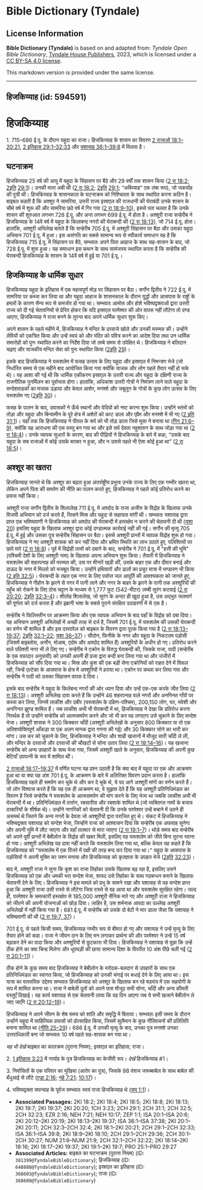 # Bible Dictionary (Tyndale)

## License Information

**Bible Dictionary (Tyndale)** is based on and adapted from: _Tyndale Open Bible Dictionary_, [Tyndale House Publishers](https://tyndaleopenresources.com/), 2023, which is licensed under a [CC BY-SA 4.0 license](https://creativecommons.org/licenses/by-sa/4.0/legalcode.en).

This markdown version is provided under the same license.



--------------------------------

## हिजकिय्याह (id: 594591)

हिजकिय्याह
==========

1\. 715–686 ई.पू. के दौरान यहूदा का राजा। हिजकिय्याह के शासन का विवरण [2 राजाओं 18:1–20:21](https://ref.ly/2Kgs18:1-2Kgs20:21), [2 इतिहास 29:1–32:33](https://ref.ly/2Chr29:1-2Chr32:33) और [यशायाह 36:1–39:8](https://ref.ly/Isa36:1-Isa39:8) में मिलता है।

घटनाक्रम
--------

हिजकिय्याह 25 वर्ष की आयु में यहूदा के सिंहासन पर बैठे और 29 वर्षों तक शासन किया ([2 रा 18:2](https://ref.ly/2Kgs18:2); [2](https://ref.ly/2Chr29:1)[इति](https://ref.ly/2Chr29:1-2Chr32:33) [29:1](https://ref.ly/2Chr29:1))। उनकी माता अबी थी ([2 रा 18:2](https://ref.ly/2Kgs18:2); [2](https://ref.ly/2Chr29:1)[इति](https://ref.ly/2Chr29:1-2Chr32:33) [29:1](https://ref.ly/2Chr29:1); “अबिय्याह” एक लंबा रूप), जो जकर्याह की पुत्री थी। हिजकिय्याह के शासनकाल के घटनाक्रम को निश्चितता के साथ स्थापित करना कठिन है। बाइबल कहती है कि अश्शूर ने सामरिया, उत्तरी राज्य इस्राएल की राजधानी की घेराबंदी उनके शासन के चौथे वर्ष में शुरू की और सामरिया छठे वर्ष में गिर गया ([2 रा 18:9–10](https://ref.ly/2Kgs18:9-2Kgs18:10)), इससे पता चलता है कि उनके शासन की शुरुआत लगभग 728 ई.पू. और अन्त लगभग 699 ई.पू. में होता है। अश्शूरी राजा सन्हेरीब ने हिजकिय्याह के 14वें वर्ष में यहूदा के किलाबन्द नगरों की घेराबन्दी की ([2 रा 18:13](https://ref.ly/2Kgs18:13)), जो 714 ई.पू. होता। हालांकि, अश्शूरी अभिलेख बताते हैं कि सन्हेरीब 705 ई.पू. में अश्शूरी सिंहासन पर बैठा और उसका यहूदा अभियान 701 ई.पू. में हुआ। इस असंगति का सबसे सामान्य रूप से स्वीकार्य समाधान यह है कि हिजकिय्याह 715 ई.पू. में सिंहासन पर बैठे, सम्भवतः अपने पिता आहाज के साथ सह\-शासन के बाद, जो 728 ई.पू. में शुरू हुआ। यह समाधान इस कथन के साथ सामंजस्य स्थापित करता है कि सन्हेरीब की घेराबन्दी हिजकिय्याह के शासन के 14वें वर्ष में हुई या 701 ई.पू.।

हिजकिय्याह के धार्मिक सुधार
---------------------------

हिजकिय्याह यहूदा के इतिहास में एक महत्वपूर्ण मोड़ पर सिंहासन पर बैठा। सर्गोन द्वितीय ने 722 ई.पू. में सामरिया पर कब्जा कर लिया था और यहूदा आहाज के शासनकाल के दौरान युद्धों और आसपास के राष्ट्रों के हमलों के कारण सैन्य रूप से कमजोर हो गया था। सम्भवतः आमोस और होशे भविष्यद्वक्ताओं द्वारा उत्तरी राज्य को दी गई चेतावनियों से प्रेरित होकर कि यदि इस्राएल परमेश्वर की ओर वापस नहीं लौटेगा तो दण्ड आएगा, हिजकिय्याह ने राजा बनने के तुरन्त बाद अपने धार्मिक सुधार शुरू किए।

अपने शासन के पहले महीने में, हिजकिय्याह ने मन्दिर के दरवाजे खोले और उनकी मरम्मत की। उन्होंने लेवियों को एकत्रित किया और उन्हें स्वयं को और मंदिर को पवित्र करने का आदेश दिया तथा उन धार्मिक समारोहों को पुनः स्थापित करने का निर्देश दिया जो लम्बे समय से उपेक्षित थे। हिजकिय्याह ने बलिदान चढ़ाए और याजकीय मन्दिर सेवा को पुनः स्थापित किया ([2](https://ref.ly/2Chr29:1-2Chr29:36)[इति](https://ref.ly/2Chr29:1-2Chr32:33) [29](https://ref.ly/2Chr29:1-2Chr29:36))।

इसके बाद हिजकिय्याह ने यरूशलेम में फसह उत्सव के लिए यहूदा और इस्राएल में निमन्त्रण भेजे (जो निर्धारित समय से एक महीने बाद आयोजित किया गया क्योंकि याजक और लोग पहले तैयार नहीं हो सके थे)। यह आशा की गई थी कि धार्मिक एकीकरण इस्राएल के उत्तरी राज्य और यहूदा के दक्षिणी राज्य के राजनीतिक पुनर्मिलन का पूर्वाभास होगा। हालांकि, अधिकांश उत्तरी गोत्रों ने निमंत्रण लाने वाले यहूदा के सन्देशवाहकों का मजाक उड़ाया और केवल आशेर, मनश्शे और जबूलून के गोत्रों के कुछ लोग उत्सव के लिए यरूशलेम गए ([2](https://ref.ly/2Chr30:1-2Chr30:27)[इति](https://ref.ly/2Chr29:1-2Chr32:33) [30](https://ref.ly/2Chr30:1-2Chr30:27))।

फसह के पालन के बाद, उपासकों ने ऊँचे स्थानों और वेदियों को नष्ट करना शुरू किया। उन्होंने स्तंभों को तोड़ा और यहूदा और बिन्यामीन के पूरे क्षेत्र में अशेरों को काट डाला और एप्रैम और मनश्शे में भी गए ([2 इति 31:1](https://ref.ly/2Chr31:1))। यहाँ तक कि हिजकिय्याह ने पीतल के सर्प को भी तोड़ डाला जिसे मूसा ने बनाया था ([गिन 21:6–9](https://ref.ly/Num21:6-Num21:9)), क्योंकि यह आराधना की एक वस्तु बन गया था और इसे सर्प देवता नहुशतान के साथ जोड़ा गया था ([2 रा 18:4](https://ref.ly/2Kgs18:4))। उनके व्यापक सुधारों के कारण, बाद की पीढ़ियों ने हिजकिय्याह के बारे में कहा, “उसके बाद यहूदा के सब राजाओं में कोई उसके बराबर न हुआ, और न उससे पहले भी ऐसा कोई हुआ था” ([2 रा 18:5](https://ref.ly/2Kgs18:5))।

अश्शूर का खतरा
--------------

हिजकिय्याह जानते थे कि अश्शूर का बढ़ता हुआ अंतर्राष्ट्रीय प्रभुत्व उनके राज्य के लिए एक गम्भीर खतरा था, लेकिन अपने पिता की समर्पण की नीति का पालन करते हुए, हिजकिय्याह ने पहले कोई प्रतिरोध करने का प्रयास नहीं किया।

अश्शूरी राजा सर्गोन द्वितीय के शिलालेख 711 ई.पू. में अश्दोद के राजा अजीरु के विद्रोह के खिलाफ उनके विजयी अभियान को दर्ज करते हैं, जिसने मिस्र और यहूदा से सहायता मांगी थी। सम्भवतः यशायाह द्वारा प्राप्त एक भविष्यवाणी ने हिजकिय्याह को अश्दोद की घेराबन्दी में हस्तक्षेप न करने की चेतावनी दी थी ([यशा 20](https://ref.ly/Isa20:1-Isa20:6)) इसलिए यहूदा के खिलाफ अश्शूर द्वारा कोई दण्डात्मक कार्रवाई नहीं की गई। सर्गोन की मृत्यु 705 ई.पू. में हुई और उसका पुत्र सन्हेरीब सिंहासन पर बैठा। इससे अश्शूरी प्रान्तों में व्यापक विद्रोह शुरू हो गया। हिजकिय्याह ने नए अश्शूरी शासक को कर नहीं दिया और भ्रमित स्थिति का लाभ उठाते हुए, पलिश्तियों पर छापे मारे ([2 रा 18:8](https://ref.ly/2Kgs18:8))। पूर्व में विद्रोही तत्वों को दबाने के बाद, सन्हेरीब ने 701 ई.पू. में "हत्ती की भूमि" (पश्चिमी देशों के लिए अश्शूरी नाम) के खिलाफ अपना अभियान शुरू किया। तैयारी में हिजकिय्याह ने यरूशलेम की शहरपनाह की मरम्मत की, उस पर मीनारें खड़ी कीं, उसके बाहर एक और दीवार बनाई और दाऊद के नगर में मिल्लो को मजबूत किया। उन्होंने हथियारों और ढालों का प्रचुर मात्रा में भण्डारण भी किया ([2 इति 32:5](https://ref.ly/2Chr32:5))। घेराबन्दी के तहत एक नगर के लिए पर्याप्त जल आपूर्ति की आवश्यकता को जानते हुए, हिजकिय्याह ने गीहोन के झरने से नगर में पानी लाने और नगर के बाहर के झरने के पानी तक अश्शूरियों की पहुँच को रोकने के लिए ठोस चट्टान के माध्यम से 1,777 फुट (542\-मीटर) लम्बी सुरंग कटवाई ([2 रा 20:20](https://ref.ly/2Kgs20:20); [2](https://ref.ly/2Chr32:3-2Chr32:4)[इति](https://ref.ly/2Chr29:1-2Chr32:33) [32:3–4](https://ref.ly/2Chr32:3-2Chr32:4))। शीलोह शिलालेख, जो सुरंग के अन्दर ही खुदा हुआ है, उस अद्भुत जलमार्ग की पूर्णता को दर्ज करता है और इब्रानी भाषा के सबसे पुराने संरक्षित उदाहरणों में से एक है।

सन्हेरीब ने फिलिस्तीन पर आक्रमण किया और एक व्यापक अभियान के बाद वहाँ के विद्रोह को दबा दिया। यह अभियान अश्शूरी अभिलेखों में अच्छी तरह से दर्ज है, जिसमें 701 ई.पू. में यरूशलेम की उसकी घेराबन्दी का वर्णन भी शामिल है और इस दस्तावेज़ को बाइबल के विवरण द्वारा पूरक किया गया है ([2 रा 18:13–19:37](https://ref.ly/2Kgs18:13-2Kgs19:37); [2](https://ref.ly/2Chr32:1-2Chr32:22)[इति](https://ref.ly/2Chr29:1-2Chr32:33) [32:1–22](https://ref.ly/2Chr32:1-2Chr32:22); [यशा 36–37](https://ref.ly/Isa36:1-Isa37:38))। सीदोन, फिनीके के नगर और यहूदा के निकटतम पड़ोसी (जिसमें बाइब्लोस, अर्नोन, मोआब, एदोम और अश्दोद शामिल हैं) अश्शूरियों के अधीन हो गए। प्रतिरोध करने वाले पलिश्ती नगर भी ले लिए गए। सन्हेरीब ने एक्रोन के विरुद्ध घेराबन्दी की, जिसके राजा, पादी (सन्हेरीब के एक वफादार अनुयायी) को उनकी अपनी ही प्रजा द्वारा बन्दी बना लिया गया था और जंजीरों में हिजकिय्याह को सौंप दिया गया था। मिस्र और कुश की एक बड़ी सेना एक्रोनियों को राहत देने में विफल रही, जिन्हें एल्टेका के आसपास के क्षेत्र में अश्शूरियों ने हराया था। एक्रोन पर कब्ज़ा कर लिया गया और सन्हेरीब ने पादी को उसका सिंहासन वापस दे दिया।

इसके बाद सन्हेरीब ने यहूदा के किलेबन्द नगरों की ओर ध्यान दिया और उन्हें एक\-एक करके जीत लिया ([2 रा 18:13](https://ref.ly/2Kgs18:13))। अश्शूरी अभिलेख दावा करते हैं कि उन्होंने 46 शहरपनाह वाले नगरों और अनगिनत गाँवों पर कब्जा कर लिया, जिनमें लाकीश और दबीर (यरूशलेम के दक्षिण\-पश्चिम), 200,150 लोग, घर, मवेशी और अनगिनत झुण्ड शामिल हैं। जब लाकीश अभी भी घेराबन्दी में था, हिजकिय्याह ने देखा कि प्रतिरोध करना निरर्थक है तो उन्होंने सन्हेरीब को आत्मसमर्पण करने और जो भी कर वह लगाएगा उसे चुकाने के लिए सन्देश भेजा। अश्शूरी शासक ने 300 किक्कार चाँदी (अश्शूरी अभिलेखों के अनुसार 800 किक्कार या तो एक अतिशयोक्तिपूर्ण आँकड़ा या एक अलग मानक द्वारा गणना की गई) और 30 किक्कार सोने का भारी कर मांगा। उस कर को चुकाने के लिए, हिजकिय्याह ने मन्दिर और शाही खजानों में मौजूद सारी चाँदी ले ली, और मन्दिर के दरवाजों और दरवाजों की चौखटों से सोना उतार लिया ([2 रा 18:14–16](https://ref.ly/2Kgs18:14-2Kgs18:16))। यह खजाना सन्हेरीब को अन्य उपहारों के साथ भेजा गया, जिसमें अश्शूरी खाते के अनुसार, हिजकिय्याह की अपनी कुछ बेटियाँ उपपत्नी के रूप में शामिल थीं।

[2 राजाओं 18:17–19:37](https://ref.ly/2Kgs18:17-2Kgs19:37) में वर्णित घटना यह प्रश्न उठाती है कि क्या बाद में यहूदा पर एक और आक्रमण हुआ था या क्या यह अंश 701 ई.पू. के आक्रमण के बारे में अतिरिक्त विवरण प्रदान करता है। हालांकि हिजकिय्याह पहले ही समर्पण कर चुके थे और कर दे चुके थे, ये पद आगे अश्शूरी मांगों का वर्णन करते हैं। जो लोग विश्वास करते हैं कि यह एक ही आक्रमण था, वे सुझाव देते हैं कि यह अश्शूरी प्रतिनिधिमंडल का विवरण है जिसे सन्हेरीब ने यरूशलेम के आत्मसमर्पण की मांग करने के लिए भेजा था जबकि लाकीश अभी भी घेराबन्दी में था। प्रतिनिधिमंडल में तर्त्तान, रबसारीस और रबशाके शामिल थे (जो व्यक्तिगत नामों के बजाय दरबारियों के शीर्षक थे)। उन्होंने नागरिकों को चेतावनी दी कि उनके परमेश्वर उन्हें बचाने में उतने ही असमर्थ थे जितने कि अन्य नगरों के देवता जो अश्शूरीयों द्वारा पराजित हुए थे। संकट में हिजकिय्याह ने भविष्यद्वक्ता यशायाह को सन्देश भेजा, जिन्होंने राजा को आश्वासन दिया कि सन्हेरीब एक अफवाह सुनेगा और अपनी भूमि में लौट जाएगा और वहाँ तलवार से मारा जाएगा ([2 रा 19:1–7](https://ref.ly/2Kgs19:1-2Kgs19:7))। थोड़े समय बाद सन्हेरीब को अपने पूर्वी प्रान्तों में बेबीलोन के विद्रोह की खबर मिली, इसलिए वह यरूशलेम को जीते बिना तुरन्त रवाना हो गया। अश्शूरी अभिलेख यह दावा नहीं करते कि यरूशलेम लिया गया था, बल्कि केवल यह कहते हैं कि हिजकिय्याह को "यरूशलेम में एक पिंजरे में पक्षी की तरह बन्द कर दिया गया था।" यहूदा के आसपास के पड़ोसियों ने अपनी मुक्ति का जश्न मनाया और हिजकिय्याह को कृतज्ञता के उपहार भेजे ([2](https://ref.ly/2Chr32:23)[इति](https://ref.ly/2Chr29:1-2Chr32:33) [32:23](https://ref.ly/2Chr32:23))।

बाद में, अश्शूरी राजा ने सुना कि कूश का राजा तिर्हाका उसके खिलाफ बढ़ रहा है, इसलिए उसने हिजकिय्याह को एक और धमकी भरा सन्देश भेजा, शायद उसे तिर्हाका के साथ गठबन्धन बनाने के खिलाफ चेतावनी देने के लिए। हिजकिय्याह ने इस मामले को प्रभु के सामने रखा और यशायाह से यह सन्देश प्राप्त हुआ कि अश्शूरी राजा उसी रास्ते से लौटेगा जिस रास्ते से वह आया था और यरूशलेम सुरक्षित रहेगा। जल्द ही, परमेश्वर के चमत्कारी हस्तक्षेप से 185,000 अश्शूरी सैनिक मारे गए और अश्शूरी राजा ने हिजकिय्याह को जीतने की अपनी योजनाओं को छोड़ दिया। ज़ाहिर है, उस शर्मनाक आपदा का उल्लेख अश्शूरी अभिलेखों में नहीं किया गया है। 681 ई.पू. में सन्हेरीब को उसके दो बेटों ने मार डाला जैसा कि यशायाह ने भविष्यवाणी की थी ([2 रा 19:7, 37](https://ref.ly/2Kgs19:7,2Kgs19:37))।

701 ई.पू. से पहले किसी समय, हिजकिय्याह गम्भीर रूप से बीमार हो गए और यशायाह ने उन्हें मृत्यु के लिए तैयार होने को कहा। राजा ने जीवन दान के लिए मन लगाकर प्रार्थना की और परमेश्वर ने उन्हें 15 वर्ष बढ़ाकर देने का वादा किया और अश्शूरियों से छुटकारा भी दिया। हिजकिय्याह ने यशायाह से पूछा कि उन्हें ठीक होने का क्या चिन्ह मिलेगा और धूपघड़ी की छाया सामान्य दिशा के विपरीत 10 अंश पीछे चली गई ([2 रा 20:1–11](https://ref.ly/2Kgs20:1-2Kgs20:11))।

ठीक होने के कुछ समय बाद हिजकिय्याह ने बेबीलोन के मरोदक\-बलदान से उपहारों के साथ एक प्रतिनिधिमंडल का स्वागत किया, जो हिजकिय्याह को उनकी चंगाई पर बधाई देने के लिए आया था। इस यात्रा का वास्तविक उद्देश्य सम्भवतः हिजकिय्याह को अश्शूर के खिलाफ बन रहे षड्यंत्र में एक सहयोगी के रूप में शामिल करना था। राजा ने बाबेली दूतों को अपने पास मौजूद सभी सोना, चाँदी और अन्य कीमती वस्तुएँ दिखाई। यह कार्य यशायाह से एक चेतावनी लाया कि वह दिन आएगा जब ये सभी खजाने बेबीलोन ले जाए जाएँगे ([2 रा 20:12–19](https://ref.ly/2Kgs20:12-2Kgs20:19))।

हिजकिय्याह ने अपने जीवन के शेष समय को शांति और समृद्धि में बिताया। सम्भवतः इसी समय के दौरान उन्होंने यहूदा में साहित्यिक प्रयासों को प्रोत्साहित किया, जिसमें सुलैमान के कुछ नीतिवचनों की प्रतिलिपि बनाना शामिल था ([नीति 25–29](https://ref.ly/Prov25:1-Prov29:27))। 686 ई.पू. में उनकी मृत्यु के बाद, उनका पुत्र मनश्शे उनका उत्तराधिकारी बना जो सम्भवतः 10 वर्ष पहले सह\-शासक बन गया था।

*यह भी देखें* बाइबल का कालक्रम (पुराना नियम); इस्राएल का इतिहास; राजा।

2\. [1 इतिहास 3:23](https://ref.ly/1Chr3:23) में नार्याह के पुत्र हिजकिय्याह का केजीवी रूप। *देखें* हिजकिय्याह \#1।

3\. निर्वासितों के एक परिवार का मुखिया (आतेर का पुत्र), जिसके 98 वंशज जरूब्बाबेल के साथ बाबेल की बँधुआई से लौटे ([एज्रा 2:16](https://ref.ly/Ezra2:16); [नहे 7:21](https://ref.ly/Neh7:21); [10:17](https://ref.ly/Neh10:17))।

4\. भविष्यद्वक्ता सपन्याह के पूर्वज सम्भवतः स्वयं राजा हिजकिय्याह थे ([सप 1:1](https://ref.ly/Zeph1:1))।

* **Associated Passages:** 2KI 18:2; 2KI 18:4; 2KI 18:5; 2KI 18:8; 2KI 18:13; 2KI 19:7; 2KI 19:37; 2KI 20:20; 1CH 3:23; 2CH 29:1; 2CH 31:1; 2CH 32:5; 2CH 32:23; EZR 2:16; NEH 7:21; NEH 10:17; ZEP 1:1; ISA 20:1–ISA 20:6; 2KI 20:12–2KI 20:19; 2KI 18:13–2KI 19:37; ISA 36:1–ISA 37:38; 2KI 20:1–2KI 20:11; 2CH 32:3–2CH 32:4; 2KI 18:1–2KI 20:21; 2CH 29:1–2CH 32:33; ISA 36:1–ISA 39:8; 2KI 18:9–2KI 18:10; 2CH 29:1–2CH 29:36; 2CH 30:1–2CH 30:27; NUM 21:6–NUM 21:9; 2CH 32:1–2CH 32:22; 2KI 18:14–2KI 18:16; 2KI 18:17–2KI 19:37; 2KI 19:1–2KI 19:7; PRO 25:1–PRO 29:27
* **Associated Articles:** बाइबल का घटनाक्रम (पुराना नियम) (ID: `381399@TyndaleBibleDictionary`); हिजकिय्याह (ID: `648888@TyndaleBibleDictionary`); इस्राएल का इतिहास  (ID: `368603@TyndaleBibleDictionary`); राजा (ID: `368609@TyndaleBibleDictionary`)

